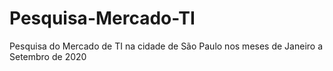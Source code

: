 # Pesquisa-Mercado-TI
Pesquisa do Mercado de TI na cidade de São Paulo nos meses de Janeiro a Setembro de 2020
